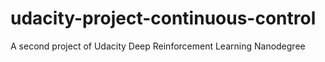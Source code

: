 # udacity-project-continuous-control
A second project of Udacity Deep Reinforcement Learning Nanodegree
